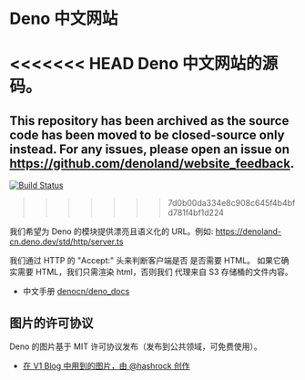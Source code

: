 # Deno 中文网站

<<<<<<< HEAD
Deno 中文网站的源码。
=======
## This repository has been archived as the source code has been moved to be closed-source only instead. For any issues, please open an issue on https://github.com/denoland/website_feedback.

[![Build Status](https://github.com/denoland/dotland/workflows/ci/badge.svg?branch=main&event=push)](https://github.com/denoland/dotland/actions)
>>>>>>> 7d0b00da334e8c908c645f4b4bfd781f4bf1d224

我们希望为 Deno 的模块提供漂亮且语义化的 URL。例如:
https://denoland-cn.deno.dev/std/http/server.ts

我们通过 HTTP 的 "Accept:" 头来判断客户端是否 是否需要 HTML。 如果它确实需要
HTML，我们只需渲染 html，否则我们 代理来自 S3 存储桶的文件内容。

- 中文手册 [denocn/deno_docs](https://github.com/denocn/deno_docs)

## 图片的许可协议

Deno 的图片基于 MIT 许可协议发布（发布到公共领域，可免费使用）。

- [在 V1 Blog 中用到的图片，由 @hashrock 创作](https://deno.land/images/artwork/v1.png)
